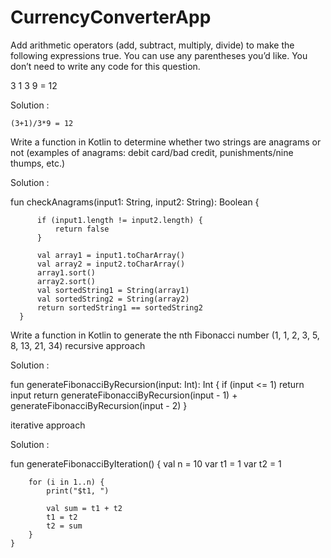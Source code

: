 # CurrencyConverterApp

Add arithmetic operators (add, subtract, multiply, divide) to make the following expressions true. You can use any parentheses you’d like. You don’t need to write any code for this question.

3 1 3 9 = 12

Solution :

    (3+1)/3*9 = 12


Write a function in Kotlin to determine whether two strings are anagrams or not (examples of anagrams: debit card/bad credit, punishments/nine thumps, etc.)

Solution :


  fun checkAnagrams(input1: String, input2: String): Boolean {

          if (input1.length != input2.length) {
              return false
          }

          val array1 = input1.toCharArray()
          val array2 = input2.toCharArray()
          array1.sort()
          array2.sort()
          val sortedString1 = String(array1)
          val sortedString2 = String(array2)
          return sortedString1 == sortedString2
      }

Write a function in Kotlin to generate the nth Fibonacci number (1, 1, 2, 3, 5, 8, 13, 21, 34)
recursive approach

Solution :

 fun generateFibonacciByRecursion(input: Int): Int {
        if (input <= 1) return input
        return generateFibonacciByRecursion(input - 1) + generateFibonacciByRecursion(input - 2)
    }

iterative approach

Solution :

 fun generateFibonacciByIteration() {
        val n = 10
        var t1 = 1
        var t2 = 1

        for (i in 1..n) {
            print("$t1, ")

            val sum = t1 + t2
            t1 = t2
            t2 = sum
        }
    }

